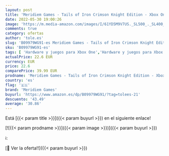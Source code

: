 ```yaml
---
layout: post
title: 'Meridiem Games - Tails of Iron Crimson Knight Edition - Xbox One'
date: 2022-05-30 19:00:26
image: 'https://m.media-amazon.com/images/I/61YD5M9V7US._SL500_._SL400_.jpg'
comments: true
category: ofertas
author: 'tole.es'
slug: 'B09979WG91-es Meridiem Games - Tails of Iron Crimson Knight Edition -...'
sku: 'B09979WG91-es'
tags: [ 'Hardware y juegos para Xbox One','Hardware y juegos para Xbox Series X y S','Juegos para Xbox One','Videojuegos','meridiem games','xbox','🇪🇸', ]
actualPrice: 22.6 EUR
currency: EUR
price: 22.6
comparePrice: 39.99 EUR
prodname: 'Meridiem Games - Tails of Iron Crimson Knight Edition - Xbox One'
country: 'es'
flag: '🇪🇸'
brand: 'Meridiem Games'
buyurl: 'https://www.amazon.es/dp/B09979WG91/?tag=tolees-21'
descuento: '43.49'
average: '30.86'
---
```


Está [{{< param title >}}]({{< param buyurl >}}) en el siguiente enlace!

[![{{< param prodname >}}]({{< param image >}})]({{< param buyurl >}})

ℹ️:


[🛒 Ver la oferta!!]({{< param buyurl >}})
